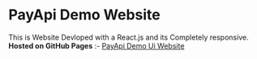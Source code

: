 # PayApi Demo Website

This is Website Devloped with a React.js and its Completely responsive.  
**Hosted on GitHub Pages** :- [PayApi Demo Ui Website](https://adityamuley29.github.io/payapi-demo-ui-website/)  


